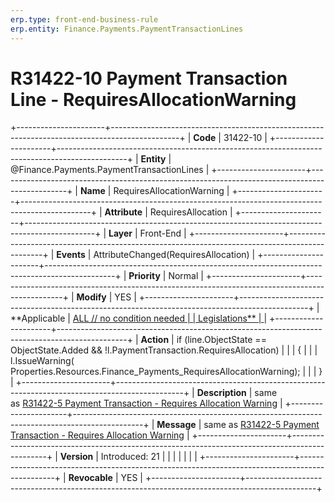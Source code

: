 ```yaml
---
erp.type: front-end-business-rule
erp.entity: Finance.Payments.PaymentTransactionLines
---
```


# R31422-10 Payment Transaction Line - RequiresAllocationWarning
+----------------------+-----------------------------------------------------------------------------------------------+
| **Code**             | 31422-10                                                                                      |
+----------------------+-----------------------------------------------------------------------------------------------+
| **Entity**           | @Finance.Payments.PaymentTransactionLines                                                                        |
+----------------------+-----------------------------------------------------------------------------------------------+
| **Name**             | RequiresAllocationWarning                                                                     |
+----------------------+-----------------------------------------------------------------------------------------------+
| **Attribute**        | RequiresAllocation                                                                            |
+----------------------+-----------------------------------------------------------------------------------------------+
| **Layer**            | Front-End                                                                                     |
+----------------------+-----------------------------------------------------------------------------------------------+
| **Events**           | AttributeChanged(RequiresAllocation)                                                          |
+----------------------+-----------------------------------------------------------------------------------------------+
| **Priority**         | Normal                                                                                        |
+----------------------+-----------------------------------------------------------------------------------------------+
| **Modify**           | YES                                                                                           |
+----------------------+-----------------------------------------------------------------------------------------------+
| **Applicable         | [ALL // no condition needed                                                                   |
| Legislations**       | ](https://confluence.erp.net/display/techdoc/Country+Specific+Functionality)                  |
+----------------------+-----------------------------------------------------------------------------------------------+
| **Action**           | if (line.ObjectState == ObjectState.Added && !l.PaymentTransaction.RequiresAllocation)        |
|                      | {                                                                                             |
|                      | l.IssueWarning( Properties.Resources.Finance_Payments_RequiresAllocationWarning);             |
|                      | }                                                                                             |
+----------------------+-----------------------------------------------------------------------------------------------+
| **Description**      | same as [R31422-5 Payment Transaction - Requires Allocation Warning](R31422-5.md)             |
+----------------------+-----------------------------------------------------------------------------------------------+
| **Message**          | same as [R31422-5 Payment Transaction - Requires Allocation Warning](R31422-5.md)             |
+----------------------+-----------------------------------------------------------------------------------------------+
| **Version**          | Introduced: 21                                                                                |
|                      |                                                                                               |
|                      |                                                                                               |
+----------------------+-----------------------------------------------------------------------------------------------+
| **Revocable**        | YES                                                                                           |
+----------------------+-----------------------------------------------------------------------------------------------+

  

  

  
